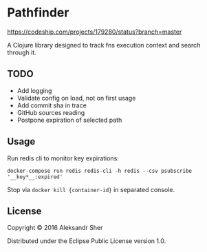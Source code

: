 # Pathfinder

https://codeship.com/projects/179280/status?branch=master

A Clojure library designed to track fns execution context and search through it.

## TODO

 - Add logging
 - Validate config on load, not on first usage
 - Add commit sha in trace
 - GitHub sources reading
 - Postpone expiration of selected path

## Usage

Run redis cli to monitor key expirations:

```
docker-compose run redis redis-cli -h redis --csv psubscribe '__key*__:expired'
```

Stop via `docker kill {container-id}` in separated console.

## License

Copyright © 2016 Aleksandr Sher

Distributed under the Eclipse Public License version 1.0.
